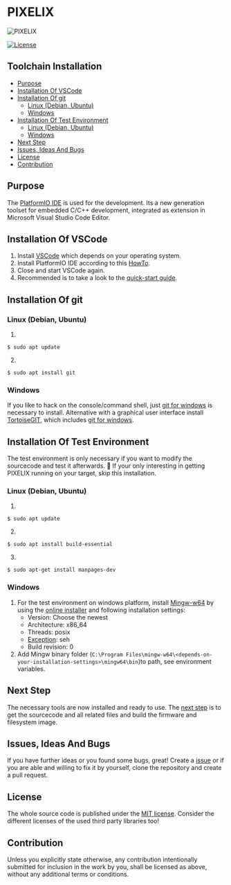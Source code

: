 # PIXELIX <!-- omit in toc -->

![PIXELIX](../images/LogoBlack.png)

[![License](https://img.shields.io/badge/license-MIT-blue.svg)](http://choosealicense.com/licenses/mit/)

## Toolchain Installation <!-- omit in toc -->

- [Purpose](#purpose)
- [Installation Of VSCode](#installation-of-vscode)
- [Installation Of git](#installation-of-git)
  - [Linux (Debian, Ubuntu)](#linux-debian-ubuntu)
  - [Windows](#windows)
- [Installation Of Test Environment](#installation-of-test-environment)
  - [Linux (Debian, Ubuntu)](#linux-debian-ubuntu-1)
  - [Windows](#windows-1)
- [Next Step](#next-step)
- [Issues, Ideas And Bugs](#issues-ideas-and-bugs)
- [License](#license)
- [Contribution](#contribution)

## Purpose

The [PlatformIO IDE](https://platformio.org/platformio-ide) is used for the development. Its a new generation toolset for embedded C/C++ development, integrated as extension in Microsoft Visual Studio Code Editor.

## Installation Of VSCode

1. Install [VSCode](https://code.visualstudio.com/) which depends on your operating system.
2. Install PlatformIO IDE according to this [HowTo](https://platformio.org/install/ide?install=vscode).
3. Close and start VSCode again.
4. Recommended is to take a look to the [quick-start guide](https://docs.platformio.org/en/latest/ide/vscode.html#quick-start).

## Installation Of git

### Linux (Debian, Ubuntu)

1.
```
$ sudo apt update
```
2.
```
$ sudo apt install git
```

### Windows

If you like to hack on the console/command shell, just [git for windows](https://gitforwindows.org) is necessary to install. Alternative with a graphical user interface install [TortoiseGIT](https://tortoisegit.org/), which includes [git for windows](https://gitforwindows.org).

## Installation Of Test Environment

The test environment is only necessary if you want to modify the sourcecode and test it afterwards.
:raising_hand: If your only interesting in getting PIXELIX running on your target, skip this installation.

### Linux (Debian, Ubuntu)

1.
```
$ sudo apt update
```
2.
```
$ sudo apt install build-essential
```
3.
```
$ sudo apt-get install manpages-dev
```

### Windows

1. For the test environment on windows platform, install [Mingw-w64](http://mingw-w64.org/) by using the [online installer](https://sourceforge.net/projects/mingw-w64/files/Toolchains%20targetting%20Win32/Personal%20Builds/mingw-builds/installer) and following installation settings:
    * Version: Choose the newest
    * Architecture: x86_64
    * Threads: posix
    * [Exception](https://wiki.qt.io/MinGW-64-bit#Exception_handling:_SJLJ.2C_DWARF.2C_and_SEH): seh
    * Build revision: 0
2. Add Mingw binary folder (```C:\Program Files\mingw-w64\<depends-on-your-installation-settings>\mingw64\bin```)to path, see environment variables.

## Next Step

The necessary tools are now installed and ready to use. The [next step](SW-BUILD.md) is to get the sourcecode and all related files and build the firmware and filesystem image.

## Issues, Ideas And Bugs

If you have further ideas or you found some bugs, great! Create a [issue](https://github.com/BlueAndi/Pixelix/issues) or if you are able and willing to fix it by yourself, clone the repository and create a pull request.

## License

The whole source code is published under the [MIT license](http://choosealicense.com/licenses/mit/).
Consider the different licenses of the used third party libraries too!

## Contribution

Unless you explicitly state otherwise, any contribution intentionally submitted for inclusion in the work by you, shall be licensed as above, without any
additional terms or conditions.
